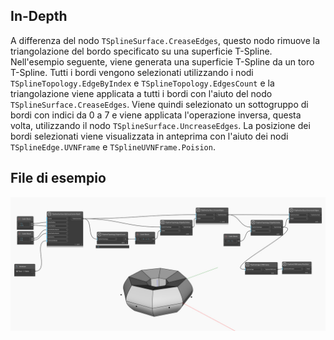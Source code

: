 ## In-Depth
A differenza del nodo `TSplineSurface.CreaseEdges`, questo nodo rimuove la triangolazione del bordo specificato su una superficie T-Spline.
Nell'esempio seguente, viene generata una superficie T-Spline da un toro T-Spline. Tutti i bordi vengono selezionati utilizzando i nodi `TSplineTopology.EdgeByIndex` e `TSplineTopology.EdgesCount` e la triangolazione viene applicata a tutti i bordi con l'aiuto del nodo `TSplineSurface.CreaseEdges`. Viene quindi selezionato un sottogruppo di bordi con indici da 0 a 7 e viene applicata l'operazione inversa, questa volta, utilizzando il nodo `TSplineSurface.UncreaseEdges`. La posizione dei bordi selezionati viene visualizzata in anteprima con l'aiuto dei nodi `TSplineEdge.UVNFrame` e `TSplineUVNFrame.Poision`.

## File di esempio

![Example](./Autodesk.DesignScript.Geometry.TSpline.TSplineSurface.UncreaseEdges_img.jpg)
